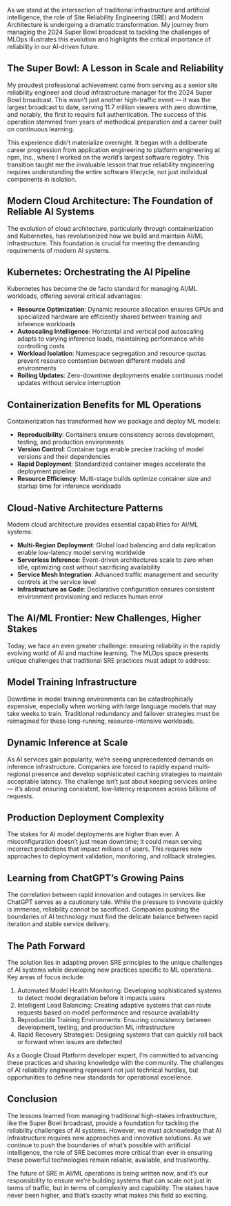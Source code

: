 As we stand at the intersection of traditional infrastructure and artificial intelligence, the role of Site Reliability Engineering (SRE) and Modern Architecture is undergoing a dramatic transformation. My journey from managing the 2024 Super Bowl broadcast to tackling the challenges of MLOps illustrates this evolution and highlights the critical importance of reliability in our AI-driven future.

## The Super Bowl: A Lesson in Scale and Reliability

My proudest professional achievement came from serving as a senior site reliability engineer and cloud infrastructure manager for the 2024 Super Bowl broadcast. This wasn’t just another high-traffic event — it was the largest broadcast to date, serving 11.7 million viewers with zero downtime, and notably, the first to require full authentication. The success of this operation stemmed from years of methodical preparation and a career built on continuous learning.

This experience didn’t materialize overnight. It began with a deliberate career progression from application engineering to platform engineering at npm, Inc., where I worked on the world’s largest software registry. This transition taught me the invaluable lesson that true reliability engineering requires understanding the entire software lifecycle, not just individual components in isolation.

## Modern Cloud Architecture: The Foundation of Reliable AI Systems

The evolution of cloud architecture, particularly through containerization and Kubernetes, has revolutionized how we build and maintain AI/ML infrastructure. This foundation is crucial for meeting the demanding requirements of modern AI systems.

## Kubernetes: Orchestrating the AI Pipeline

Kubernetes has become the de facto standard for managing AI/ML workloads, offering several critical advantages:

- **Resource Optimization**: Dynamic resource allocation ensures GPUs and specialized hardware are efficiently shared between training and inference workloads
- **Autoscaling Intelligence**: Horizontal and vertical pod autoscaling adapts to varying inference loads, maintaining performance while controlling costs
- **Workload Isolation**: Namespace segregation and resource quotas prevent resource contention between different models and environments
-   **Rolling Updates**: Zero-downtime deployments enable continuous model updates without service interruption

## Containerization Benefits for ML Operations

Containerization has transformed how we package and deploy ML models:

- **Reproducibility**: Containers ensure consistency across development, testing, and production environments
- **Version Control**: Container tags enable precise tracking of model versions and their dependencies
- **Rapid Deployment**: Standardized container images accelerate the deployment pipeline
- **Resource Efficiency**: Multi-stage builds optimize container size and startup time for inference workloads

## Cloud-Native Architecture Patterns

Modern cloud architecture provides essential capabilities for AI/ML systems:

- **Multi-Region Deployment**: Global load balancing and data replication enable low-latency model serving worldwide
- **Serverless Inference**: Event-driven architectures scale to zero when idle, optimizing cost without sacrificing availability
- **Service Mesh Integration**: Advanced traffic management and security controls at the service level
- **Infrastructure as Code**: Declarative configuration ensures consistent environment provisioning and reduces human error

## The AI/ML Frontier: New Challenges, Higher Stakes

Today, we face an even greater challenge: ensuring reliability in the rapidly evolving world of AI and machine learning. The MLOps space presents unique challenges that traditional SRE practices must adapt to address:

## Model Training Infrastructure

Downtime in model training environments can be catastrophically expensive, especially when working with large language models that may take weeks to train. Traditional redundancy and failover strategies must be reimagined for these long-running, resource-intensive workloads.

## Dynamic Inference at Scale

As AI services gain popularity, we’re seeing unprecedented demands on inference infrastructure. Companies are forced to rapidly expand multi-regional presence and develop sophisticated caching strategies to maintain acceptable latency. The challenge isn’t just about keeping services online — it’s about ensuring consistent, low-latency responses across billions of requests.

## Production Deployment Complexity

The stakes for AI model deployments are higher than ever. A misconfiguration doesn’t just mean downtime; it could mean serving incorrect predictions that impact millions of users. This requires new approaches to deployment validation, monitoring, and rollback strategies.

## Learning from ChatGPT’s Growing Pains

The correlation between rapid innovation and outages in services like ChatGPT serves as a cautionary tale. While the pressure to innovate quickly is immense, reliability cannot be sacrificed. Companies pushing the boundaries of AI technology must find the delicate balance between rapid iteration and stable service delivery.

## The Path Forward

The solution lies in adapting proven SRE principles to the unique challenges of AI systems while developing new practices specific to ML operations. Key areas of focus include:

1. Automated Model Health Monitoring: Developing sophisticated systems to detect model degradation before it impacts users
2. Intelligent Load Balancing: Creating adaptive systems that can route requests based on model performance and resource availability
3. Reproducible Training Environments: Ensuring consistency between development, testing, and production ML infrastructure
4. Rapid Recovery Strategies: Designing systems that can quickly roll back or forward when issues are detected

As a Google Cloud Platform developer expert, I’m committed to advancing these practices and sharing knowledge with the community. The challenges of AI reliability engineering represent not just technical hurdles, but opportunities to define new standards for operational excellence.

## Conclusion

The lessons learned from managing traditional high-stakes infrastructure, like the Super Bowl broadcast, provide a foundation for tackling the reliability challenges of AI systems. However, we must acknowledge that AI infrastructure requires new approaches and innovative solutions. As we continue to push the boundaries of what’s possible with artificial intelligence, the role of SRE becomes more critical than ever in ensuring these powerful technologies remain reliable, available, and trustworthy.

The future of SRE in AI/ML operations is being written now, and it’s our responsibility to ensure we’re building systems that can scale not just in terms of traffic, but in terms of complexity and capability. The stakes have never been higher, and that’s exactly what makes this field so exciting.
